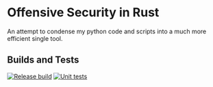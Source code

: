# Offensive Security in Rust

An attempt to condense my python code and scripts into a much more efficient single tool.

## Builds and Tests

[//]: # ([![Build Pandoc Documentation]&#40;https://github.com/cassiepearson/rust-project-template/actions/workflows/build-docs.yml/badge.svg&#41;]&#40;https://github.com/cassiepearson/rust-project-template/actions/workflows/build-docs.yml&#41;)
[![Release build](https://github.com/cassiepearson/rust-project-template/actions/workflows/release-builds.yml/badge.svg)](https://github.com/cassiepearson/rust-project-template/actions/workflows/release-builds.yml)
[![Unit tests](https://github.com/cassiepearson/rust-project-template/actions/workflows/unit-tests.yml/badge.svg)](https://github.com/cassiepearson/rust-project-template/actions/workflows/unit-tests.yml)
